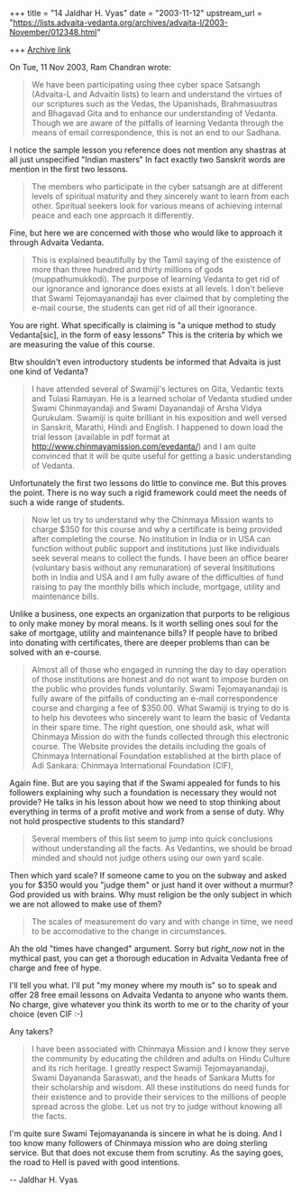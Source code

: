 +++
title = "14 Jaldhar H. Vyas"
date = "2003-11-12"
upstream_url = "https://lists.advaita-vedanta.org/archives/advaita-l/2003-November/012348.html"

+++
[Archive link](https://lists.advaita-vedanta.org/archives/advaita-l/2003-November/012348.html)

On Tue, 11 Nov 2003, Ram Chandran wrote:

> We have been participating using thee cyber space Satsangh (Advaita-L and
> Advaitin lists) to learn and understand the virtues of  our scriptures such
> as the Vedas, the Upanishads, Brahmasuutras and Bhagavad Gita and to enhance
> our understanding of  Vedanta. Though we are aware of the pitfalls of
> learning Vedanta through the means of email correspondence, this is not an
> end to our Sadhana.

I notice the sample lesson you reference does not mention any shastras at
all just unspecified "Indian masters"  In fact exactly two Sanskrit words
are mention in the first two lessons.

> The members who participate in the cyber satsangh are at
> different levels of spiritual maturity and they sincerely want to learn from
> each other. Spiritual seekers look for various means of achieving internal
> peace and each one approach it differently.

Fine, but here we are concerned with those who would like to approach it
through Advaita Vedanta.

> This is explained beautifully by
> the Tamil saying of the existence of more than three hundred and thirty
> millions of gods (muppathumukkodi).  The purpose of learning Vedanta to get
> rid of our ignorance and ignorance does exists at all levels. I don't
> believe that Swami Tejomayanandaji has ever claimed that by completing the
> e-mail course, the students can get rid of all their ignorance.

You are right.  What specifically is claiming is "a unique method to study
Vedanta[sic], in the form of easy lessons"  This is the criteria by which
we are measuring the value of this course.

Btw shouldn't even introductory students be informed that Advaita is just
one kind of Vedanta?

> I have
> attended several of Swamiji's lectures on Gita, Vedantic texts and Tulasi
> Ramayan. He is a learned scholar of Vedanta studied under Swami
> Chinmayandaji and Swami Dayanandaji of Arsha Vidya Gurukulam. Swamiji is
> quite brilliant in his exposition and well versed in Sanskrit, Marathi,
> Hindi and English. I happened to down load the trial lesson (available in
> pdf format at  http://www.chinmayamission.com/evedanta/) and  I am quite
> convinced that it will be quite useful for getting a basic understanding of
> Vedanta.
>

Unfortunately the first two lessons do little to convince me.  But this
proves the point.  There is no way such a rigid framework could meet the
needs of such a wide range of students.

> Now let us try to understand why the Chinmaya Mission wants to charge $350
> for this course and why a certificate is being provided after completing the
> course. No institution in India or in USA can function without public
> support and institutions just like individuals seek several means to collect
> the funds.  I have been an office bearer (voluntary basis without any
> remunaration) of several Insititutions both in India and USA and I am fully
> aware of the difficulties of fund raising to pay the monthly bills which
> include, mortgage, utility and maintenance bills.

Unlike a business, one expects an organization that purports to be
religious to only make money by moral means.  Is it worth selling ones
soul for the sake of mortgage, utility and maintenance bills?  If people
have to bribed into donating with certificates, there are deeper problems
than can be solved with an e-course.

> Almost all of those who
> engaged in running the day to day operation of those institutions are honest
> and do not want to impose burden on the public who provides funds
> voluntarily.  Swami Tejomayanandaji is  fully aware of the pitfalls of
> conducting an e-mail  correspondence course and charging a fee of $350.00.
> What Swamiji is trying to do is to help his devotees who sincerely want to
> learn the basic of Vedanta in their spare time. The right question, one
> should ask, what will Chinmaya Mission do with the funds collected through
> this electronic course.  The Website provides the details including the
> goals of Chinmaya International Foundation established at the birth place of
> Adi Sankara:  Chinmaya International Foundation (CIF),

Again fine.  But are you saying that if the Swami appealed for funds to
his followers explaining why such a foundation is necessary they would not
provide?  He talks in his lesson about how we need to stop thinking about
everything in terms of a profit motive and work from a sense of duty.  Why
not hold prospective students to this standard?

> Several members of this list seem to jump into quick conclusions without
> understanding all the facts.  As Vedantins, we should be broad minded and
> should not judge others using our own yard scale.

Then which yard scale?  If someone came to you on the subway and asked you
for $350 would you "judge them" or just hand it over without a murmur?
God provided us with brains.  Why must religion be the only subject in
which we are not allowed to make use of them?

> The scales of measurement
> do vary and with change in time, we need to be accomodative to the change in
> circumstances.

Ah the old "times have changed" argument.  Sorry but _right_now_ not in
the mythical past, you can get a thorough education in Advaita Vedanta
free of charge and free of hype.

I'll tell you what.  I'll put "my money where my mouth is" so to speak and
offer 28 free email lessons on Advaita Vedanta to anyone who wants them.
No charge, give whatever you think its worth to me or to the charity of
your choice (even CIF :-)

Any takers?

>  I have been associated with Chinmaya Mission and I know they
> serve the community by educating the children and adults on Hindu Culture
> and its rich heritage. I greatly respect Swamiji Tejomayanandaji,  Swami
> Dayananda Saraswati, and the heads of Sankara Mutts for their scholarship
> and wisdom. All these institutions do need funds for their existence and to
> provide their services to the millions of people spread across the globe.
> Let us not try to judge without knowing all the facts.
>

I'm quite sure Swami Tejomayananda is sincere in what he is doing.  And I
too know many followers of Chinmaya mission who are doing sterling
service.  But that does not excuse them from scrutiny.  As the saying
goes, the road to Hell is paved with good intentions.

-- 
Jaldhar H. Vyas <jaldhar at braincells.com>


